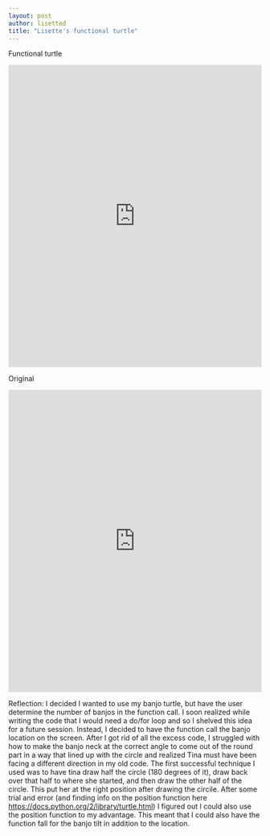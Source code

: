 ```yaml
--- 
layout: post
author: lisetted
title: "Lisette's functional turtle"
---
```



Functional turtle
<iframe src="https://trinket.io/embed/python/b3c7de28c4" width="100%" height="600" frameborder="0" marginwidth="0" marginheight="0" allowfullscreen></iframe>

Original
<iframe src="https://trinket.io/embed/python/effd2a2ed2" width="100%" height="600" frameborder="0" marginwidth="0" marginheight="0" allowfullscreen></iframe>

Reflection:
I decided I wanted to use my banjo turtle, but have the user determine the number of banjos in the function call. I soon realized while writing the code that I would need a do/for loop and so I shelved this idea for a future session. Instead, I decided to have the function call the banjo location on the screen. After I got rid of all the excess code, I struggled with how to make the banjo neck at the correct angle to come out of the round part in a way that lined up with the circle and realized Tina must have been facing a different direction in my old code. The first successful technique I used was to have tina draw half the circle (180 degrees of it), draw back over that half to where she started, and then draw the other half of the circle. This put her at the right position after drawing the circile. After some trial and error (and finding info on the position function here https://docs.python.org/2/library/turtle.html) I figured out I could also use the position function to my advantage. This meant that I could also have the function fall for the banjo tilt in addition to the location.
